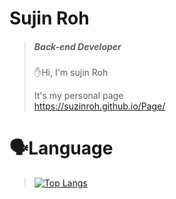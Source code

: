 # Sujin Roh
> ##### Back-end Developer
> 
>✋Hi, I'm sujin Roh <br>
>
>
>  It's my personal page <br>
>  https://suzinroh.github.io/Page/
>
# 🗣Language
>[![Top Langs](https://github-readme-stats.vercel.app/api/top-langs/?username=suzinRoh&layout=compact)](https://github.com/suzinRoh/github-readme-stats)



#

<!--[![Anurag's GitHub stats](https://github-readme-stats.vercel.app/api?username=SuzinRoh)](https://github.com/SuzinRoh/github-readme-stats)-->
